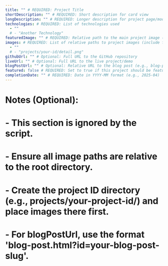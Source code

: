 ```yaml
---
title: "" # REQUIRED: Project Title
shortDescription: "" # REQUIRED: Short description for card view
longDescription: "" # REQUIRED: Longer description for project page/modal
technologies: # REQUIRED: List of technologies used
  - ""
  # - "Another Technology"
featuredImage: "" # REQUIRED: Relative path to the main project image (e.g., projects/your-id/main.png)
images: # REQUIRED: List of relative paths to project images (include featuredImage again if desired)
  - ""
  # - "projects/your-id/detail.png"
githubUrl: "" # Optional: Full URL to the GitHub repository
liveUrl: "" # Optional: Full URL to the live project/demo
blogPostUrl: "" # Optional: Relative URL to the blog post (e.g., blog-post.html?id=your-post-id)
featured: false # REQUIRED: Set to true if this project should be featured prominently
completionDate: "" # REQUIRED: Date in YYYY-MM format (e.g., 2025-04)
---
```


# Notes (Optional):
# - This section is ignored by the script.
# - Ensure all image paths are relative to the root directory.
# - Create the project ID directory (e.g., projects/your-project-id/) and place images there first.
# - For blogPostUrl, use the format 'blog-post.html?id=your-blog-post-slug'.